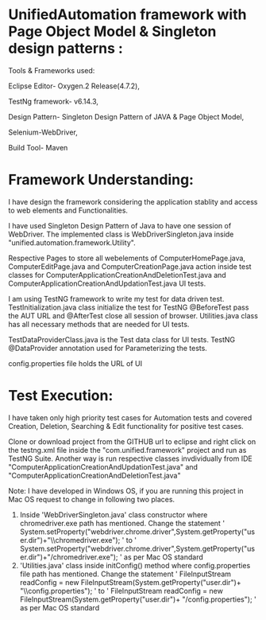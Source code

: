 # UnifiedAutomation framework with Page Object Model & Singleton design patterns :

Tools & Frameworks used:

Eclipse Editor- Oxygen.2 Release(4.7.2),

TestNg framework- v6.14.3,

Design Pattern- Singleton Design Pattern of JAVA  & Page Object Model, 

Selenium-WebDriver,

Build Tool- Maven

# Framework Understanding:

I have design the framework considering the application stablity and access to web elements and Functionalities.

I have used Singleton Design Pattern of Java to have one session of WebDriver. The implemented class is WebDriverSingleton.java inside "unified.automation.framework.Utility".

Respective Pages to store all webelements of  ComputerHomePage.java,  ComputerEditPage.java and ComputerCreationPage.java action inside test classes for ComputerApplicationCreationAndDeletionTest.java  and ComputerApplicationCreationAndUpdationTest.java UI tests.

I am using TestNG framework to write my test for data driven test. TestInitialization.java class initialize the test for TestNG @BeforeTest pass the AUT URL and @AfterTest close all session of browser. Utilities.java class has all necessary methods that are needed for UI tests.

TestDataProviderClass.java is the Test data class for UI tests. TestNG @DataProvider annotation used for Parameterizing the tests.

config.properties file holds the URL of UI

# Test Execution:

I have taken only high priority test cases for Automation tests and covered Creation, Deletion, Searching & Edit functionality for positive test cases.

Clone or download project from the GITHUB url to eclipse and right click on the testng.xml file inside the "com.unified.framework" project and run as TestNG Suite. Another way is run respective classes invdividually from IDE "ComputerApplicationCreationAndUpdationTest.java" and "ComputerApplicationCreationAndDeletionTest.java"

Note: I have developed in Windows OS, if you are running this project in Mac OS request to change in following two places.
1. Inside 'WebDriverSingleton.java' class constructor where chromedriver.exe path has mentioned. Change the statement ' System.setProperty("webdriver.chrome.driver",System.getProperty("user.dir")+"\\\chromedriver.exe"); ' to ' System.setProperty("webdriver.chrome.driver",System.getProperty("user.dir")+"/chromedriver.exe"); ' as per Mac OS standard
2. 'Utilities.java' class inside initConfig() method where config.properties file path has mentioned. Change the statement ' FileInputStream readConfig = new FileInputStream(System.getProperty("user.dir")+ "\\\config.properties"); ' to ' FileInputStream readConfig = new FileInputStream(System.getProperty("user.dir")+ "/config.properties"); ' as per Mac OS standard

